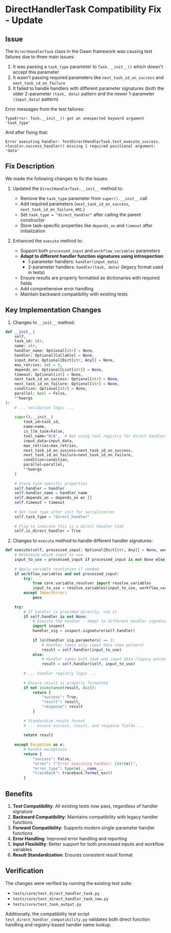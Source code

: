 # DirectHandlerTask Compatibility Fix - Update

## Issue

The `DirectHandlerTask` class in the Dawn framework was causing test failures due to three main issues:

1. It was passing a `task_type` parameter to `Task.__init__()` which doesn't accept this parameter
2. It wasn't passing required parameters like `next_task_id_on_success` and `next_task_id_on_failure`
3. It failed to handle handlers with different parameter signatures (both the older 2-parameter `(task, data)` pattern and the newer 1-parameter `(input_data)` pattern)

Error messages from the test failures:
```
TypeError: Task.__init__() got an unexpected keyword argument 'task_type'
```

And after fixing that:
```
Error executing handler: TestDirectHandlerTask.test_execute_success.<locals>.success_handler() missing 1 required positional argument: 'data'
```

## Fix Description

We made the following changes to fix the issues:

1. Updated the `DirectHandlerTask.__init__` method to:
   - Remove the `task_type` parameter from `super().__init__` call
   - Add required parameters (`next_task_id_on_success`, `next_task_id_on_failure`, etc.)
   - Set `task_type = "direct_handler"` after calling the parent constructor
   - Store task-specific properties like `depends_on` and `timeout` after initialization

2. Enhanced the `execute` method to:
   - Support both `processed_input` and `workflow_variables` parameters
   - **Adapt to different handler function signatures using introspection**:
     - 1-parameter handlers: `handler(input_data)`
     - 2-parameter handlers: `handler(task, data)` (legacy format used in tests)
   - Ensure results are properly formatted as dictionaries with required fields
   - Add comprehensive error handling
   - Maintain backward compatibility with existing tests

## Key Implementation Changes

1. Changes to `__init__` method:

```python
def __init__(
    self,
    task_id: str,
    name: str,
    handler_name: Optional[str] = None,
    handler: Optional[Callable] = None,
    input_data: Optional[Dict[str, Any]] = None,
    max_retries: int = 0,
    depends_on: Optional[List[str]] = None,
    timeout: Optional[int] = None,
    next_task_id_on_success: Optional[str] = None,
    next_task_id_on_failure: Optional[str] = None,
    condition: Optional[str] = None,
    parallel: bool = False,
    **kwargs
):
    # ... validation logic ...
    
    super().__init__(
        task_id=task_id,
        name=name,
        is_llm_task=False,
        tool_name="N/A",  # Not using tool registry for direct handlers
        input_data=input_data,
        max_retries=max_retries,
        next_task_id_on_success=next_task_id_on_success,
        next_task_id_on_failure=next_task_id_on_failure,
        condition=condition,
        parallel=parallel,
        **kwargs
    )
    
    # Store task-specific properties
    self.handler = handler
    self.handler_name = handler_name
    self.depends_on = depends_on or []
    self.timeout = timeout
    
    # Set task_type after init for serialization
    self.task_type = "direct_handler"
    
    # Flag to indicate this is a direct handler task
    self.is_direct_handler = True
```

2. Changes to `execute` method to handle different handler signatures:

```python
def execute(self, processed_input: Optional[Dict[str, Any]] = None, workflow_variables=None, **kwargs):
    # Determine which input to use
    input_to_use = processed_input if processed_input is not None else self.input_data
    
    # Apply variable resolution if needed
    if workflow_variables and not processed_input:
        try:
            from core.variable_resolver import resolve_variables
            input_to_use = resolve_variables(input_to_use, workflow_variables)
        except ImportError:
            pass
    
    try:
        # If handler is provided directly, use it
        if self.handler is not None:
            # Execute the handler - adapt to different handler signatures
            import inspect
            handler_sig = inspect.signature(self.handler)
            
            if len(handler_sig.parameters) == 1:
                # Handler takes only input_data (new pattern)
                result = self.handler(input_to_use)
            else:
                # Handler takes both task and input_data (legacy pattern used in tests)
                result = self.handler(self, input_to_use)
                
        # ... handler registry logic ...
        
        # Ensure result is properly formatted
        if not isinstance(result, dict):
            return {
                "success": True,
                "result": result,
                "response": result
            }
        
        # Standardize result format
        # ... ensure success, result, and response fields ...
        
        return result
        
    except Exception as e:
        # Handle exceptions
        return {
            "success": False,
            "error": f"Error executing handler: {str(e)}",
            "error_type": type(e).__name__,
            "traceback": traceback.format_exc()
        }
```

## Benefits

1. **Test Compatibility**: All existing tests now pass, regardless of handler signature
2. **Backward Compatibility**: Maintains compatibility with legacy handler functions
3. **Forward Compatibility**: Supports modern single-parameter handler functions
4. **Error Handling**: Improved error handling and reporting
5. **Input Flexibility**: Better support for both processed inputs and workflow variables
6. **Result Standardization**: Ensures consistent result format

## Verification

The changes were verified by running the existing test suite:
- `tests/core/test_direct_handler_task.py`
- `tests/core/test_direct_handler_task_new.py`
- `tests/core/test_task_output.py`

Additionally, the compatibility test script `test_direct_handler_compatibility.py` validates both direct function handling and registry-based handler name lookup. 